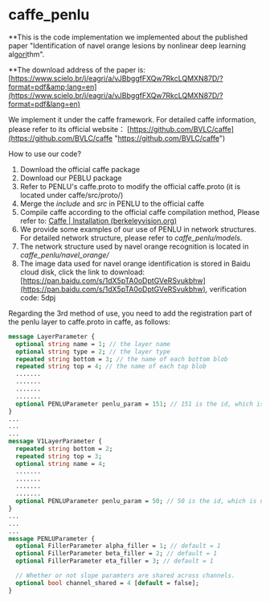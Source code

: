 # caffe_penlu

**This is the code implementation we implemented about the published paper "Identification of navel orange lesions by nonlinear deep learning al[gori]()thm".

**The download address of the paper is: [https://www.scielo.br/j/eagri/a/vJBbggfFXQw7RkcLQMXN87D/?format=pdf&amp;lang=en](https://www.scielo.br/j/eagri/a/vJBbggfFXQw7RkcLQMXN87D/?format=pdf&lang=en)

We implement it under the caffe framework. For detailed caffe information, please refer to its official website： [https://github.com/BVLC/caffe](https://github.com/BVLC/caffe "https://github.com/BVLC/caffe")

How to use our code?

1. Download the official caffe package
2. Download our PEBLU package
3. Refer to PENLU's caffe.proto to modify the official caffe.proto (it is located under caffe/src/proto/)
4. Merge the *include* and *src* in PENLU to the official caffe
5. Compile caffe according to the official caffe compilation method, Please refer to: [Caffe | Installation (berkeleyvision.org)](http://caffe.berkeleyvision.org/installation.html#compilation)
6. We provide some examples of our use of PENLU in network structures. For detailed network structure, please refer to *caffe_penlu/models*.
7. The network structure used by navel orange recognition is located in *caffe_penlu/navel_orange/*
8. The image data used for navel orange identification is stored in Baidu cloud disk, click the link to download: [https://pan.baidu.com/s/1dX5pTA0oDptGVeRSvukbhw](https://pan.baidu.com/s/1dX5pTA0oDptGVeRSvukbhw), verification code: 5dpj


Regarding the 3rd method of use, you need to add the registration part of the penlu layer to caffe.proto in caffe, as follows:

```protobuf
message LayerParameter {
  optional string name = 1; // the layer name
  optional string type = 2; // the layer type
  repeated string bottom = 3; // the name of each bottom blob
  repeated string top = 4; // the name of each top blob
  .......
  .......
  .......
  .......
  optional PENLUParameter penlu_param = 151; // 151 is the id, which is not the same as the id of other registration parameters
}
...
...
...
message V1LayerParameter {
  repeated string bottom = 2;
  repeated string top = 3;
  optional string name = 4;
  .......
  .......
  .......
  .......
  optional PENLUParameter penlu_param = 50; // 50 is the id, which is not the same as the id of other registration parameters
}
...
...
...
message PENLUParameter {
  optional FillerParameter alpha_filler = 1; // default = 1
  optional FillerParameter beta_filler = 2; // default = 1
  optional FillerParameter eta_filler = 3; // default = 1

  // Whether or not slope paramters are shared across channels.
  optional bool channel_shared = 4 [default = false];
}
```
